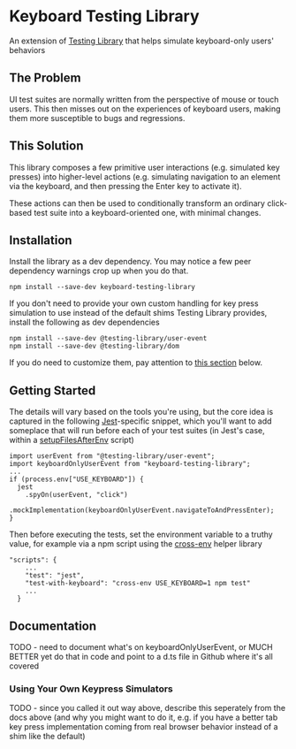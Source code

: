 # Keyboard Testing Library

An extension of [Testing Library](https://testing-library.com/) that helps simulate keyboard-only users' behaviors

## The Problem

UI test suites are normally written from the perspective of mouse or touch users. This then misses out on the experiences of keyboard users, making them more susceptible to bugs and regressions.

## This Solution

This library composes a few primitive user interactions (e.g. simulated key presses) into higher-level actions (e.g. simulating navigation to an element via the keyboard, and then pressing the Enter key to activate it).

These actions can then be used to conditionally transform an ordinary click-based test suite into a keyboard-oriented one, with minimal changes.

## Installation

Install the library as a dev dependency. You may notice a few peer dependency warnings crop up when you do that.

```
npm install --save-dev keyboard-testing-library
```

If you don't need to provide your own custom handling for key press simulation to use instead of the default shims Testing Library provides, install the following as dev dependencies

```
npm install --save-dev @testing-library/user-event
npm install --save-dev @testing-library/dom
```

If you do need to customize them, pay attention to [this section](#using-your-own-keypress-simulators) below.

## Getting Started

The details will vary based on the tools you're using, but the core idea is captured in the following [Jest](https://jestjs.io/)-specific snippet, which you'll want to add someplace that will run before each of your test suites (in Jest's case, within a [setupFilesAfterEnv](https://jestjs.io/docs/configuration#setupfilesafterenv-array) script)

```
import userEvent from "@testing-library/user-event";
import keyboardOnlyUserEvent from "keyboard-testing-library";
...
if (process.env["USE_KEYBOARD"]) {
  jest
    .spyOn(userEvent, "click")
    .mockImplementation(keyboardOnlyUserEvent.navigateToAndPressEnter);
}
```

Then before executing the tests, set the environment variable to a truthy value, for example via a npm script using the [cross-env](https://www.npmjs.com/package//cross-env) helper library

```
"scripts": {
    ...
    "test": "jest",
    "test-with-keyboard": "cross-env USE_KEYBOARD=1 npm test"
    ...
  }

```

## Documentation

TODO - need to document what's on keyboardOnlyUserEvent, or MUCH BETTER yet do that in code and point to a d.ts file in Github where it's all covered

### Using Your Own Keypress Simulators

TODO - since you called it out way above, describe this seperately from the docs above (and why you might want to do it, e.g. if you have a better tab key press implementation coming from real browser behavior instead of a shim like the default)
